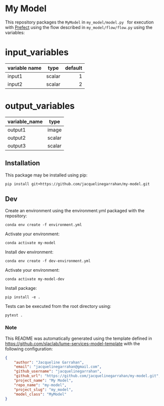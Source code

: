 # My Model

This repository packages the `MyModel` in `my_model/model.py ` for execution with [Prefect](https://docs.prefect.io/) using the flow described in `my_model/flow/flow.py` using the variables:

<!--- The input and output variable tables are replaced when generating the project in template/hooks/post_gen_project.py-->
# input_variables
|variable name| type |default|
|-------------|------|------:|
|input1       |scalar|      1|
|input2       |scalar|      2|


# output_variables
|variable_name| type |
|-------------|------|
|output1      |image |
|output2      |scalar|
|output3      |scalar|



## Installation

This package may be installed using pip:
```
pip install git+https://github.com/jacquelinegarrahan/my-model.git
```


## Dev

Create an environment using the environment.yml packaged with the repository:
```
conda env create -f environment.yml
```
Activate your environment:
```
conda activate my-model
```
Install dev environment:
```
conda env create -f dev-environment.yml
```

Activate your environment:
```
conda activate my-model-dev
```

Install package:
```
pip install -e .
```

Tests can be executed from the root directory using:
```
pytest .
```

### Note
This README was automatically generated using the template defined in https://github.com/slaclab/lume-services-model-template with the following configuration:

```json
{
    "author": "Jacqueline Garrahan",
    "email": "jacquelinegarrahan@gmail.com",
    "github_username": "jacquelinegarrahan",
    "github_url": "https://github.com/jacquelinegarrahan/my-model.git",
    "project_name": "My Model", 
    "repo_name": "my-model", 
    "project_slug": "my_model",
    "model_class": "MyModel"
}
```
